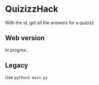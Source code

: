 # QuizizzHack
With the id, get all the answers for a quizizz

## Web version
In progres..

## Legacy
Use `python3 main.py`
